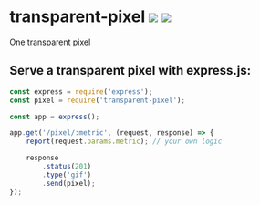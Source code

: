 # transparent-pixel [![](https://img.shields.io/npm/v/transparent-pixel.svg)](https://www.npmjs.com/package/transparent-pixel) [![](https://img.shields.io/badge/source--000000.svg?logo=github&style=social)](https://github.com/omrilotan/mono/tree/master/packages/transparent-pixel)

One transparent pixel

## Serve a transparent pixel with express.js:

```js
const express = require('express');
const pixel = require('transparent-pixel');

const app = express();

app.get('/pixel/:metric', (request, response) => {
	report(request.params.metric); // your own logic

	response
		.status(201)
		.type('gif')
		.send(pixel);
});
```
